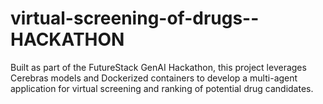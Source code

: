 # virtual-screening-of-drugs--HACKATHON
Built as part of the FutureStack GenAI Hackathon, this project leverages Cerebras models and Dockerized containers to develop a multi-agent application for virtual screening and ranking of potential drug candidates.
